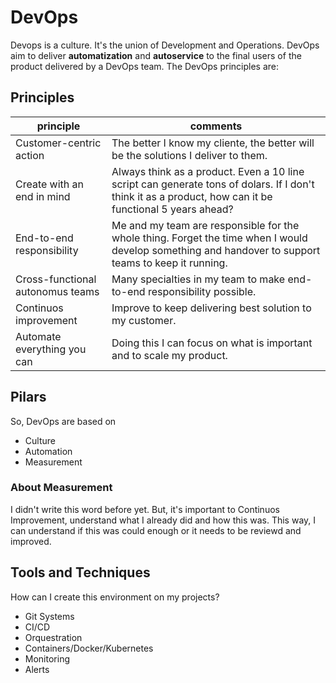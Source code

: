 # DevOps

Devops is a culture. It's the union of Development and Operations. DevOps aim to deliver **automatization** and **autoservice** to the final users of the product delivered by a DevOps team. The DevOps principles are:

## Principles

| principle | comments | 
| --- | --- | 
| Customer-centric action | The better I know my cliente, the better will be the solutions I deliver to them. |
| Create with an end in mind | Always think as a product. Even a 10 line script can generate tons of dolars. If I don't think it as a product, how can it be functional 5 years ahead? |
| End-to-end responsibility | Me and my team are responsible for the whole thing. Forget the time when I would develop something and handover to support teams to keep it running. |
| Cross-functional autonomus teams | Many specialties in my team to make end-to-end responsibility possible. |
| Continuos improvement | Improve to keep delivering best solution to my customer. |
| Automate everything you can | Doing this I can focus on what is important and to scale my product. |

## Pilars

So, DevOps are based on 
- Culture
- Automation
- Measurement

### About Measurement
I didn't write this word before yet. But, it's important to Continuos Improvement, understand what I already did and how this was. This way, I can understand if this was could enough or it needs to be reviewd and improved.


## Tools and Techniques
How can I create this environment on my projects?

- Git Systems
- CI/CD
- Orquestration
- Containers/Docker/Kubernetes
- Monitoring
- Alerts

